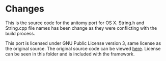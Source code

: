 # Changes
This is the source code for the anitomy port for OS X. String.h and String.cpp file names has been change as they were conflicting with the build process.

This port is licensed under GNU Public License version 3, same license as the original source. The original source code can be viewed [here](https://github.com/erengy/anitomy). License can be seen in this folder and is included with the framework.